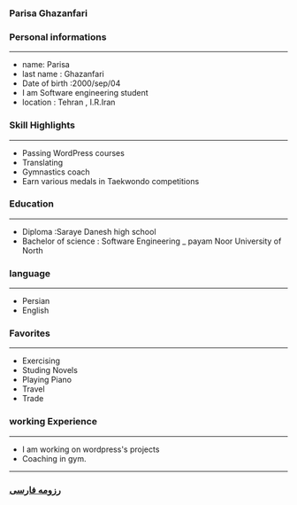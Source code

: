 
### Parisa Ghazanfari


### Personal informations

---
+ name: Parisa
+ last name : Ghazanfari
+ Date of birth :2000/sep/04
+ I am Software engineering student
+ location : Tehran , I.R.Iran


### Skill Highlights

---
+ Passing WordPress courses
+ Translating
+ Gymnastics coach
+ Earn various medals in Taekwondo competitions


### Education

---
+ Diploma :Saraye Danesh high school
+ Bachelor of science : Software Engineering
_ payam Noor University of North 

### language

---
+ Persian
+ English

### Favorites

---
+ Exercising
+ Studing Novels
+ Playing Piano
+ Travel 
+ Trade

### working Experience

---
+ I am working on wordpress's projects
+ Coaching in gym.




--- 
### [رزومه فارسی](resume-fa.md)
